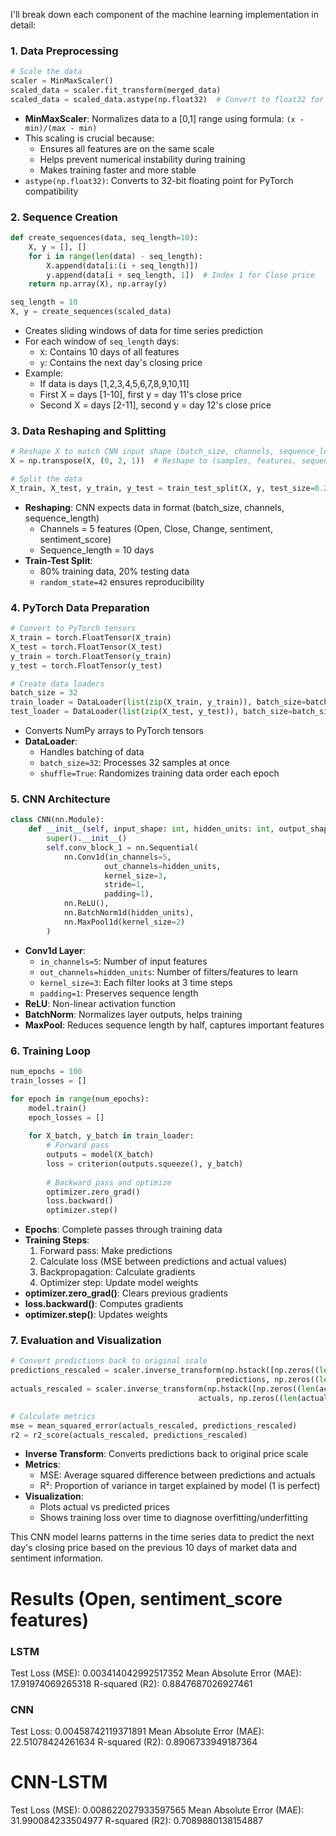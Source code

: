 I'll break down each component of the machine learning implementation in detail:

### 1. Data Preprocessing
```python
# Scale the data
scaler = MinMaxScaler()
scaled_data = scaler.fit_transform(merged_data)
scaled_data = scaled_data.astype(np.float32)  # Convert to float32 for PyTorch
```
- **MinMaxScaler**: Normalizes data to a [0,1] range using formula: `(x - min)/(max - min)`
- This scaling is crucial because:
  - Ensures all features are on the same scale
  - Helps prevent numerical instability during training
  - Makes training faster and more stable
- `astype(np.float32)`: Converts to 32-bit floating point for PyTorch compatibility

### 2. Sequence Creation
```python
def create_sequences(data, seq_length=10):
    X, y = [], []
    for i in range(len(data) - seq_length):
        X.append(data[i:(i + seq_length)])
        y.append(data[i + seq_length, 1])  # Index 1 for Close price
    return np.array(X), np.array(y)

seq_length = 10
X, y = create_sequences(scaled_data)
```
- Creates sliding windows of data for time series prediction
- For each window of `seq_length` days:
  - `X`: Contains 10 days of all features
  - `y`: Contains the next day's closing price
- Example:
  - If data is days [1,2,3,4,5,6,7,8,9,10,11]
  - First X = days [1-10], first y = day 11's close price
  - Second X = days [2-11], second y = day 12's close price

### 3. Data Reshaping and Splitting
```python
# Reshape X to match CNN input shape (batch_size, channels, sequence_length)
X = np.transpose(X, (0, 2, 1))  # Reshape to (samples, features, sequence_length)

# Split the data
X_train, X_test, y_train, y_test = train_test_split(X, y, test_size=0.2, random_state=42)
```
- **Reshaping**: CNN expects data in format (batch_size, channels, sequence_length)
  - Channels = 5 features (Open, Close, Change, sentiment, sentiment_score)
  - Sequence_length = 10 days
- **Train-Test Split**: 
  - 80% training data, 20% testing data
  - `random_state=42` ensures reproducibility

### 4. PyTorch Data Preparation
```python
# Convert to PyTorch tensors
X_train = torch.FloatTensor(X_train)
X_test = torch.FloatTensor(X_test)
y_train = torch.FloatTensor(y_train)
y_test = torch.FloatTensor(y_test)

# Create data loaders
batch_size = 32
train_loader = DataLoader(list(zip(X_train, y_train)), batch_size=batch_size, shuffle=True)
test_loader = DataLoader(list(zip(X_test, y_test)), batch_size=batch_size)
```
- Converts NumPy arrays to PyTorch tensors
- **DataLoader**: 
  - Handles batching of data
  - `batch_size=32`: Processes 32 samples at once
  - `shuffle=True`: Randomizes training data order each epoch

### 5. CNN Architecture
```python
class CNN(nn.Module):
    def __init__(self, input_shape: int, hidden_units: int, output_shape: int):
        super().__init__()
        self.conv_block_1 = nn.Sequential(
            nn.Conv1d(in_channels=5,
                     out_channels=hidden_units,
                     kernel_size=3,
                     stride=1,
                     padding=1),
            nn.ReLU(),
            nn.BatchNorm1d(hidden_units),
            nn.MaxPool1d(kernel_size=2)
        )
```
- **Conv1d Layer**:
  - `in_channels=5`: Number of input features
  - `out_channels=hidden_units`: Number of filters/features to learn
  - `kernel_size=3`: Each filter looks at 3 time steps
  - `padding=1`: Preserves sequence length
- **ReLU**: Non-linear activation function
- **BatchNorm**: Normalizes layer outputs, helps training
- **MaxPool**: Reduces sequence length by half, captures important features

### 6. Training Loop
```python
num_epochs = 100
train_losses = []

for epoch in range(num_epochs):
    model.train()
    epoch_losses = []
    
    for X_batch, y_batch in train_loader:
        # Forward pass
        outputs = model(X_batch)
        loss = criterion(outputs.squeeze(), y_batch)
        
        # Backward pass and optimize
        optimizer.zero_grad()
        loss.backward()
        optimizer.step()
```
- **Epochs**: Complete passes through training data
- **Training Steps**:
  1. Forward pass: Make predictions
  2. Calculate loss (MSE between predictions and actual values)
  3. Backpropagation: Calculate gradients
  4. Optimizer step: Update model weights
- **optimizer.zero_grad()**: Clears previous gradients
- **loss.backward()**: Computes gradients
- **optimizer.step()**: Updates weights

### 7. Evaluation and Visualization
```python
# Convert predictions back to original scale
predictions_rescaled = scaler.inverse_transform(np.hstack([np.zeros((len(predictions), 1)), 
                                              predictions, np.zeros((len(predictions), 3))]))[: , 1]
actuals_rescaled = scaler.inverse_transform(np.hstack([np.zeros((len(actuals), 1)), 
                                          actuals, np.zeros((len(actuals), 3))]))[: , 1]

# Calculate metrics
mse = mean_squared_error(actuals_rescaled, predictions_rescaled)
r2 = r2_score(actuals_rescaled, predictions_rescaled)
```
- **Inverse Transform**: Converts predictions back to original price scale
- **Metrics**:
  - MSE: Average squared difference between predictions and actuals
  - R²: Proportion of variance in target explained by model (1 is perfect)
- **Visualization**:
  - Plots actual vs predicted prices
  - Shows training loss over time to diagnose overfitting/underfitting

This CNN model learns patterns in the time series data to predict the next day's closing price based on the previous 10 days of market data and sentiment information.


# Results (Open, sentiment_score features)

### LSTM
Test Loss (MSE): 0.003414042992517352
Mean Absolute Error (MAE): 17.91974069265318
R-squared (R2): 0.8847687026927461

### CNN
Test Loss: 0.00458742119371891
Mean Absolute Error (MAE): 22.51078424261634
R-squared (R2): 0.8906733949187364

# CNN-LSTM
Test Loss (MSE): 0.008622027933597565
Mean Absolute Error (MAE): 31.990084233504977
R-squared (R2): 0.7089880138154887